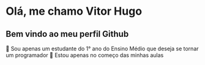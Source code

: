 # Olá, me chamo Vitor Hugo
## Bem vindo ao meu perfil Github
:school_satchel: Sou apenas um estudante do 1° ano do Ensino Médio que deseja se tornar um programador
:sunrise: Estou apenas no começo das minhas aulas
